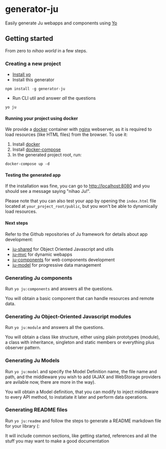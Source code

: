 # generator-ju
Easily generate Ju webapps and components using [Yo](https://www.npmjs.com/package/yo)

## Getting started
From zero to _nihao world_ in a few steps.

### Creating a new project
* [Install yo](https://www.npmjs.com/package/yo#usage)
* Install this generator
```
npm install -g generator-ju
```
* Run CLI util and answer _all_ the questions
```
yo ju
```

#### Running your project using docker
We provide a [docker](https://www.docker.com/) container with [nginx](https://www.nginx.com/) webserver, as it is required to load resources (like HTML files) from the browser. To use it:

1. Install [docker](https://docs.docker.com/engine/installation/)
2. Install [docker-compose](https://docs.docker.com/compose/install/)
3. In the generated project root, run:
```
docker-compose up -d
```

#### Testing the generated app
If the installation was fine, you can go to [http://localhost:8080](http://localhost:8080) and you should see a message saying "nihao Ju!".

Please note that you can also test your app by opening the `index.html` file located at `your_project_root/public`, but you won't be able to dynamically load resources.

#### Next steps

Refer to the Github repositories of Ju framework for details about app development:
* [ju-shared](https://github.com/hulilabs/ju-shared) for Object Oriented Javascript and utils
* [ju-mvc](https://github.com/hulilabs/ju-mvc) for dynamic webapps
* [ju-components](https://github.com/hulilabs/ju-components) for web components development
* [ju-model](https://github.com/hulilabs/ju-model) for progressive data management

### Generating Ju components
Run `yo ju:components` and answers all the questions.

You will obtain a basic component that can handle resources and remote data.

### Generating Ju Object-Oriented Javascript modules
Run `yo ju:module` and answers all the questions.

You will obtain a class like structure, either using plain prototypes (module), a class with inheritance, singleton and static members or everything plus observer pattern.

### Generating Ju Models
Run `yo ju:model` and specify the Model Definition name, the file name and path, and the middleware you wish to add (AJAX and WebStorage providers are avilable now, there are more in the way).

You will obtain a Model definition, that you can modify to inject middleware to every API method, to instatiate it later and perform data operations.

### Generating README files
Run `yo ju:readme` and follow the steps to generate a README markdown file for your library (:

It will include common sections, like getting started, references and all the stuff you may want to make a good documentation